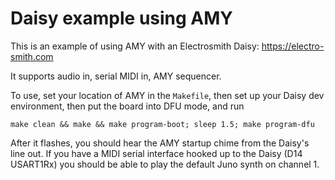 # Daisy example using AMY

This is an example of using AMY with an Electrosmith Daisy: https://electro-smith.com

It supports audio in, serial MIDI in, AMY sequencer.

To use, set your location of AMY in the `Makefile`, then set up your Daisy dev environment, then put the board into DFU mode, and run

```
make clean && make && make program-boot; sleep 1.5; make program-dfu
```

After it flashes, you should hear the AMY startup chime from the Daisy's line out.  If you have a MIDI serial interface hooked up to the Daisy (D14 USART1Rx) you should be able to play the default Juno synth on channel 1.
